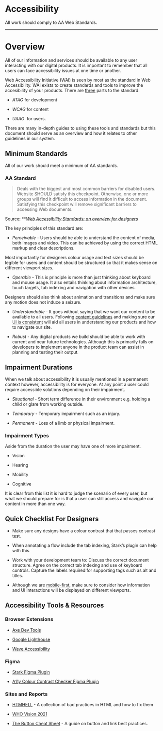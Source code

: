 
# Accessibility

All work should comply to AA Web Standards.

---

# Overview

All of our information and services should be available to any user interacting with our digital products. It is important to remember that all users can face accessibility issues at one time or another.

Web Accessibility Initiative (WAI) is seen by most as the standard in Web Accessibility. WAI exists to create standards and tools to improve the accesibility of your products. There are [three](https://www.w3.org/WAI/fundamentals/components/) parts to the standard:

- *ATAG* for development

- *WCAG* for content

- *UAAG*  for users.

There are many in-depth guides to using these tools and standards but this document should serve as an overview and how it relates to other guidelines in our system.

## Minimum Standards

All of our work should meet a minimum of AA standards.

### AA Standard

> Deals with the biggest and most common barriers for disabled users. Website SHOULD satisfy this checkpoint. Otherwise, one or more groups will find it difficult to access information in the document. Satisfying this checkpoint will remove significant barriers to accessing Web documents.

Source: **[*Web Accessibility Standards: an overview for designers*](https://uxdesign.cc/web-accessibility-standards-an-overview-for-designers-1a4d39f2fe5e)

The key principles of this standard are:

- *Perceivable -* Users should be able to understand the content of media, both images and video. This can be achieved by using the correct HTML markup and clear descriptions.

Most importantly for designers colour usage and text sizes should be legible for users and content should be structured so that it makes sense on different viewport sizes.

- *Operable* - This is principle is more than just thinking about keyboard and mouse usage. It also entails thinking about information architecture, touch targets, tab indexing and navigation with other devices.

Designers should also think about animation and transitions and make sure any motion does not induce a seizure.

- *Understandable* - It goes without saying that we want our content to be available to all users. Following [content guidelines](https://www.notion.so/Written-Content-ae6ee9f675854e1a8cc96ae73fa4fac9) and making sure our [UI is consistent](https://www.notion.so/Components-Ignore-8943747d060e45dc93f4e23ba3f91235) will aid all users in understanding our products and how to navigate our site.

- *Robust* - Any digital products we build should be able to work with current and near future technologies. Although this is primarily falls on developers to implement anyone in the product team can assist in planning and testing their output.

## Impairment Durations

When we talk about accessibility it is usually mentioned in a permanent context however, accessibility is for everyone. At any point a user could require accessible solutions depending on their impairment.

- *Situational* - Short term difference in their environment e.g. holding a child or glare from working outside.

- *Temporary* - Temporary impairment such as an injury.

- *Permanent* - Loss of a limb or physical impairment.

### Impairment Types

Aside from the duration the user may have one of more impairment.

- Vision

- Hearing

- Mobility

- Cognitive

It is clear from this list it is hard to judge the scenario of every user, but what we should prepare for is that a user can still access and navigate our content in more than one way.

## Quick Checklist For Designers

- Make sure any designs have a colour contrast that that passes contrast test.

- When annotating a flow include the tab indexing, Stark’s plugin can help with this.

- Work with your development team to:
Discuss the correct document structure.
Agree on the correct tab indexing and use of keyboard controls.
Capture the labels required for supporting tags such as alt and titles.

- Although we are [mobile-first,]() make sure to consider how information and UI interactions will be displayed on different viewports.

## Accessibility Tools & Resources

### Browser Extensions

- [Axe Dev Tools](https://chrome.google.com/webstore/detail/axe-devtools-web-accessib/lhdoppojpmngadmnindnejefpokejbdd)

- [Google Lighthouse](https://developers.google.com/web/tools/lighthouse)

- [Wave Accessibility](https://chrome.google.com/webstore/detail/wave-evaluation-tool/jbbplnpkjmmeebjpijfedlgcdilocofh?hl=en)

### Figma

- [Stark Figma Plugin](https://www.figma.com/community/plugin/732603254453395948/Stark)

- [A11y Colour Contrast Checker Figma Plugin](https://www.figma.com/community/plugin/733159460536249875/A11y---Color-Contrast-Checker)

### Sites and Reports

- [HTMHELL](https://www.htmhell.dev/) - A collection of bad practices in HTML and how to fix them

- [WHO Vision 2021](https://www.who.int/publications/i/item/9789241516570)

- [The Button Cheat Sheet](https://www.buttoncheatsheet.com/) - A guide on button and link best practices.